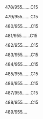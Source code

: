 478/955.......C15 


479/955.......C15 


480/955.......C15 


481/955.......C15 


482/955.......C15 


483/955.......C15 


484/955.......C15 


485/955.......C15 


486/955.......C15 


487/955.......C15 


488/955.......C15 


489/955.... 

